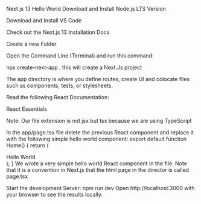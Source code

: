 Next.js 13 Hello World
Download and Install Node.js LTS Version

Download and Install VS Code

Check out the Next.js 13 Installation Docs

Create a new Folder

Open the Command Line (Terminal) and run this command:

npx create-next-app .
this will create a Next.Js project

The app directory is where you define routes, create UI and colocate files such as components, tests, or stylesheets.

Read the following React Documentation:

React Essentials

Note: Our file extension is not jsx but tsx because we are using TypeScript

In the app/page.tsx file delete the previous React component and replace it with the following simple hello world component:
export default function Home() {
  return (
        <div>Hello World</div>
  );
}
We wrote a very simple hello world React component in the file. Note that it is a convention in Next.js that the html page in the director is called page.tsx

Start the development Server:
npm run dev
Open http://localhost:3000 with your browser to see the results locally.
